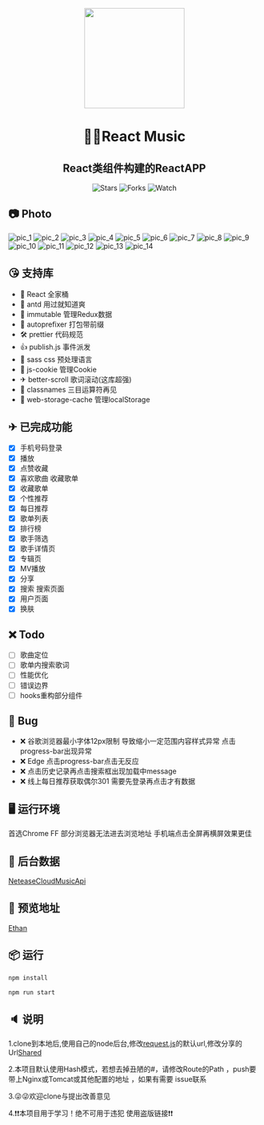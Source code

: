 <p align="center">
  <a href="https://ant.design">
    <img width="200" src="https://camo.githubusercontent.com/dfbc53b28e2cbd8c1548e98b07edfc69170add2a/687474703a2f2f3139332e3131322e3137352e3139382f6d757369632f6d75736963616c2e706e67">
  </a>
</p>

<h1 align="center">🎵🎵React Music</h1>

<div align="center">

<h2>React类组件构建的ReactAPP</h2>

![Stars](https://img.shields.io/github/stars/chenmingzhen/React-music.svg?style=social)
![Forks](https://img.shields.io/github/forks/chenmingzhen/React-music.svg?style=social)
![Watch](https://img.shields.io/github/watchers/chenmingzhen/React-music.svg?style=social)


[npm-image]: http://img.shields.io/npm/v/antd.svg?style=flat-square
</div>

## 📷 Photo
![pic_1](src/resource/discovery.png)
![pic_2](src/resource/daily.png)
![pic_3](src/resource/playlist2.png)
![pic_4](src/resource/rank.png)
![pic_5](src/resource/singer.png)
![pic_6](src/resource/singerdetail.png)
![pic_7](src/resource/search.png)
![pic_8](src/resource/searchdetail.png)
![pic_9](src/resource/user.png)
![pic_10](src/resource/mvdetail.png)
![pic_11](src/resource/albumdetail.png)
![pic_12](src/resource/playlist.png)
![pic_13](src/resource/play.png)
![pic_14](src/resource/comment.png)

## 😘 支持库
- 🍇 React 全家桶
- 🎨 antd 用过就知道爽
- 🛴 immutable 管理Redux数据
- 🍎 autoprefixer 打包带前缀
- 🛠 prettier 代码规范
- 👍 publish.js 事件派发
- 🌈 sass css 预处理语言
- 🎄 js-cookie 管理Cookie
- ✈ better-scroll 歌词滚动(这库超强)
- 🤣 classnames 三目运算符再见
- 💍 web-storage-cache 管理localStorage

## ✈ 已完成功能
- [x] 手机号码登录
- [x] 播放
- [x] 点赞收藏
- [x] 喜欢歌曲 收藏歌单
- [x] 收藏歌单
- [x] 个性推荐
- [x] 每日推荐
- [x] 歌单列表
- [x] 排行榜
- [x] 歌手筛选
- [x] 歌手详情页
- [x] 专辑页
- [x] MV播放
- [x] 分享
- [x] 搜索 搜索页面
- [x] 用户页面
- [x] 换肤

## ❌ Todo
- [ ] 歌曲定位
- [ ] 歌单内搜索歌词
- [ ] 性能优化
- [ ] 错误边界
- [ ] hooks重构部分组件

## 🐛 Bug
- ❌ 谷歌浏览器最小字体12px限制 导致缩小一定范围内容样式异常 点击progress-bar出现异常
- ❌ Edge 点击progress-bar点击无反应
- ❌ 点击历史记录再点击搜索框出现加载中message
- ❌ 线上每日推荐获取偶尔301 需要先登录再点击才有数据

## 🖥 运行环境

首选Chrome FF 部分浏览器无法进去浏览地址 
手机端点击全屏再横屏效果更佳 

## 🚀 后台数据
[NeteaseCloudMusicApi](https://github.com/Binaryify/NeteaseCloudMusicApi)

## 🎉 预览地址
[Ethan](http://193.112.175.198/Ethan/#/)

## 📦 运行

```bash
npm install 
```

```bash
npm run start
```

## 🔈 说明
1.clone到本地后,使用自己的node后台,修改[request.js](https://github.com/chenmingzhen/react-music/blob/master/src/api/request.js)的默认url,修改分享的Url[Shared](https://github.com/chenmingzhen/react-music/blob/master/src/assets/js/constants.js)

2.本项目默认使用Hash模式，若想去掉丑陋的#，请修改Route的Path ，push要带上Nginx或Tomcat或其他配置的地址 ，如果有需要 issue联系

3.😜😜欢迎clone与提出改善意见

4.❗❗本项目用于学习！绝不可用于违犯 使用盗版链接❗❗



